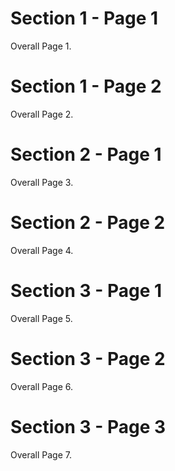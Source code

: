 <div class="flowtime">

<div class="ft-section" data-id="section" data-title="Auto IDs Demo">

<div class="ft-page" data-id="page">

# Section 1 - Page 1

Overall Page 1.

</div>

<div class="ft-page">

# Section 1 - Page 2

Overall Page 2.

</div>

</div>

<div class="ft-section">

<div class="ft-page">

# Section 2 - Page 1

Overall Page 3.

</div>

<div class="ft-page" data-id="page b">

# Section 2 - Page 2

Overall Page 4.

</div>

</div>

<div class="ft-section">

<div class="ft-page">

# Section 3 - Page 1

Overall Page 5.

</div>

<div class="ft-page">

# Section 3 - Page 2

Overall Page 6.

</div>

<div class="ft-page">

# Section 3 - Page 3

Overall Page 7.

</div>

</div>

</div>
